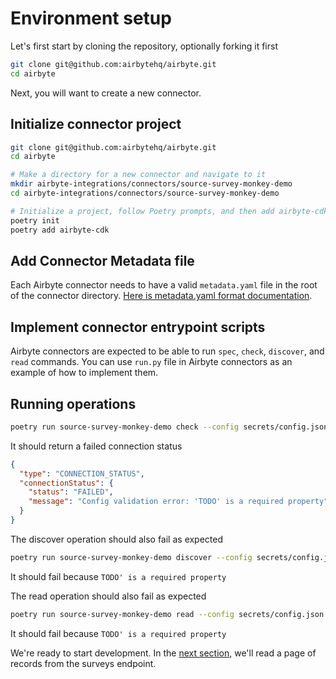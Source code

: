 # Environment setup

Let's first start by cloning the repository, optionally forking it first

```bash
git clone git@github.com:airbytehq/airbyte.git
cd airbyte
```

Next, you will want to create a new connector.

## Initialize connector project

```bash
git clone git@github.com:airbytehq/airbyte.git
cd airbyte

# Make a directory for a new connector and navigate to it
mkdir airbyte-integrations/connectors/source-survey-monkey-demo
cd airbyte-integrations/connectors/source-survey-monkey-demo

# Initialize a project, follow Poetry prompts, and then add airbyte-cdk as a dependency.
poetry init
poetry add airbyte-cdk
```

## Add Connector Metadata file

Each Airbyte connector needs to have a valid `metadata.yaml` file in the root of the connector directory. [Here is metadata.yaml format documentation](../../../connector-development/connector-metadata-file.md).

## Implement connector entrypoint scripts

Airbyte connectors are expected to be able to run `spec`, `check`, `discover`, and `read` commands. You can use `run.py` file in Airbyte connectors as an example of how to implement them.

## Running operations

```bash
poetry run source-survey-monkey-demo check --config secrets/config.json
```

It should return a failed connection status

```json
{
  "type": "CONNECTION_STATUS",
  "connectionStatus": {
    "status": "FAILED",
    "message": "Config validation error: 'TODO' is a required property"
  }
}
```

The discover operation should also fail as expected

```bash
poetry run source-survey-monkey-demo discover --config secrets/config.json
```

It should fail because `TODO' is a required property`

The read operation should also fail as expected

```bash
poetry run source-survey-monkey-demo read --config secrets/config.json --catalog integration_tests/configured_catalog.json
```

It should fail because `TODO' is a required property`

We're ready to start development. In the [next section](./2-reading-a-page.md), we'll read a page of
records from the surveys endpoint.
